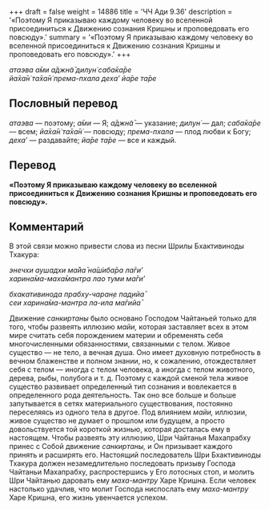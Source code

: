 +++
draft = false
weight = 14886
title = 'ЧЧ Ади 9.36'
description = '«Поэтому Я приказываю каждому человеку во вселенной присоединиться к Движению сознания Кришны и проповедовать его повсюду».'
summary = '«Поэтому Я приказываю каждому человеку во вселенной присоединиться к Движению сознания Кришны и проповедовать его повсюду».'
+++

_атаэва а̄ми а̄джн̃а̄ дилун̇ саба̄ка̄ре  
йа̄ха̄н̇ та̄ха̄н̇ према-пхала деха’ йа̄ре та̄ре_

## Пословный перевод

_атаэва_ — поэтому; _а̄ми_ — Я; _а̄джн̃а̄_ — указание; _дилун̇_ — дал; _саба̄ка̄ре_ — всем; _йа̄ха̄н̇_ _та̄ха̄н̇_ — повсюду; _према_\-_пхала_ — плод любви к Богу; _деха’_ — раздавайте; _йа̄ре_ _та̄ре_ — все и каждый.

## Перевод

**«Поэтому Я приказываю каждому человеку во вселенной присоединиться к Движению сознания Кришны и проповедовать его повсюду».**

## Комментарий

В этой связи можно привести слова из песни Шрилы Бхактивиноды Тхакура:

_энечхи аушадхи ма̄йа̄ на̄ш́иба̄ра ла̄ги’  
харина̄ма-маха̄мантра лао туми ма̄ги’_

_бхакативинода прабху-чаран̣е пад̣ийа̄  
сеи харина̄ма-мантра ла-ила ма̄гийа̄_

Движение _санкиртаны_ было основано Господом Чайтаньей только для того, чтобы развеять иллюзию _майи,_ которая заставляет всех в этом мире считать себя порождением материи и обременять себя многочисленными обязанностями, связанными с телом. Живое существо — не тело, а вечная душа. Оно имеет духовную потребность в вечном блаженстве и полном знании, но, к сожалению, отождествляет себя с телом — иногда с телом человека, а иногда с телом животного, дерева, рыбы, полубога и т. д. Поэтому с каждой сменой тела живое существо развивает определенный тип сознания и вовлекается в определенного рода деятельность. Так оно все больше и больше запутывается в сетях материального существования, постоянно переселяясь из одного тела в другое. Под влиянием _майи,_ иллюзии, живое существо не думает о прошлом или будущем, а просто довольствуется той короткой жизнью, которая досталась ему в настоящем. Чтобы развеять эту иллюзию, Шри Чайтанья Махапрабху принес с Собой движение _санкиртаны,_ и Он призывает каждого принять и расширять его. Настоящий последователь Шри Бхактивиноды Тхакура должен незамедлительно последовать призыву Господа Чайтаньи Махапрабху, распростершись у Его лотосных стоп, и молить Шри Чайтанью даровать ему _маха-мантру_ Харе Кришна. Если человек настолько удачлив, что молит Господа ниспослать ему _маха-мантру_ Харе Кришна, его жизнь увенчается успехом.
